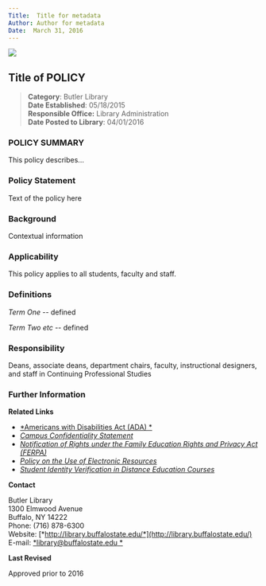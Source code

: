 ```yaml
---
Title:  Title for metadata
Author: Author for metadata
Date:  March 31, 2016  
---
```


![](https://s3.amazonaws.com/libapps/accounts/1965/images/policy-pages-header.png)

## Title of POLICY


> **Category**: Butler Library  
> **Date Established**: 05/18/2015  
> **Responsible Office:** Library Administration  
> **Date Posted to Library**: 04/01/2016

### POLICY SUMMARY

This policy describes...

### Policy Statement  

Text of the policy here

### Background

Contextual information

### Applicability

This policy applies to all students, faculty and staff.

### Definitions

*Term One* -- defined

*Term Two etc* -- defined

### Responsibility

Deans, associate deans, department chairs, faculty, instructional designers, and staff in Continuing Professional Studies

### Further Information  

**Related Links**

- [*Americans with Disabilities Act (ADA) *](http://www.ada.gov/)  
- [*Campus Confidentiality Statement*](http://hr.buffalostate.edu/campus-confidentiality-statement)  
- [*Notification of Rights under the Family Education Rights and Privacy Act (FERPA)*](http://catalog.buffalostate.edu/graduate/notification-of-rights-under-the-family-education-rights-and-privacy-act-ferpa.htm)
- [*Policy on the Use of Electronic Resources*](http://136.183.11.53/policylibrary/sites/136.183.11.53.policylibrary/files/uploads/Documents/Electronic%20Resources%20%28Policy%20on%20the%20Use%20of%29%203-16.pdf)  
- [*Student Identity Verification in Distance Education Courses*](http://bscintra.buffalostate.edu/dops/policysect4/040702.pdf)

**Contact**

Butler Library    
1300 Elmwood Avenue  
Buffalo, NY 14222  
Phone: (716) 878-6300  
Website: [*http://library.buffalostate.edu/*](http://library.buffalostate.edu/)  
E-mail: [*library@buffalostate.edu *](mailto:library@buffalostate.edu)

**Last Revised**

Approved prior to 2016
